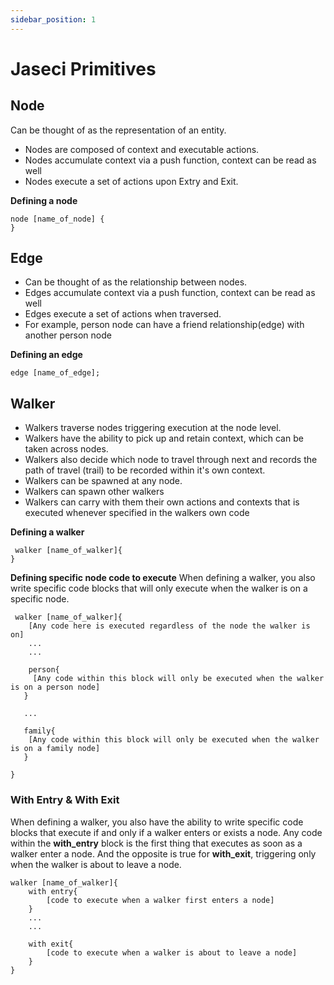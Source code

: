 ```yaml
---
sidebar_position: 1
---
```


# Jaseci Primitives

## Node

Can be thought of as the representation of an entity.
- Nodes are composed of context and executable actions.
- Nodes accumulate context via a push function, context can be read as well
- Nodes execute a set of actions upon Extry and Exit.

**Defining a node**
```
node [name_of_node] {
}
```


## Edge

- Can be thought of as the relationship between nodes.
- Edges accumulate context via a push function, context can be read as well
- Edges execute a set of actions when traversed.
- For example, person node can have a friend relationship(edge) with another person node

**Defining an edge**

```
edge [name_of_edge];
```

## Walker
- Walkers traverse nodes triggering execution at the node level.
- Walkers have the ability to pick up and retain context, which can be taken across nodes.
- Walkers also decide which node to travel through next and records the path of travel (trail) to be recorded within it's own context.
- Walkers can be spawned at any node.
- Walkers can spawn other walkers
- Walkers can carry with them their own actions and contexts that is executed whenever specified in the walkers own code

**Defining a walker**
```
 walker [name_of_walker]{
}
```

**Defining specific node code to execute**
When defining a walker, you also write specific code blocks that will only execute when the walker is on a specific node.

```
 walker [name_of_walker]{
    [Any code here is executed regardless of the node the walker is on]
    ...
    ...

    person{
     [Any code within this block will only be executed when the walker is on a person node]
   }

   ...   

   family{
    [Any code within this block will only be executed when the walker is on a family node]
   }  

}
```

### With Entry & With Exit

When defining a walker, you also have the ability to write specific code blocks that execute if and only if a walker enters or exists a node. Any code within the **with_entry** block is the first thing that executes as soon as a walker enter a node. And the opposite is true for **with_exit**, triggering only when the walker is about to leave a node.

```
walker [name_of_walker]{
    with entry{
        [code to execute when a walker first enters a node]
    }
    ...
    ...

    with exit{
        [code to execute when a walker is about to leave a node]
    }
}
```

